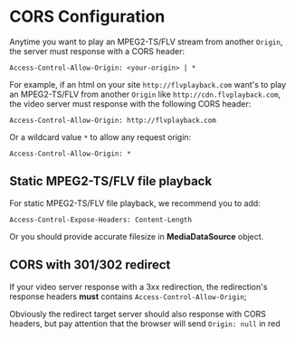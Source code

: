 
CORS Configuration
==================
Anytime you want to play an MPEG2-TS/FLV stream from another `Origin`, the server must response with a CORS header:

```
Access-Control-Allow-Origin: <your-origin> | *
```

For example, if an html on your site `http://flvplayback.com` want's to play an MPEG2-TS/FLV from another `Origin` like `http://cdn.flvplayback.com`, the video server must response with the following CORS header:

```
Access-Control-Allow-Origin: http://flvplayback.com
```

Or a wildcard value `*` to allow any request origin:

```
Access-Control-Allow-Origin: *
```

## Static MPEG2-TS/FLV file playback
For static MPEG2-TS/FLV file playback, we recommend you to add:

```
Access-Control-Expose-Headers: Content-Length
```

Or you should provide accurate filesize in **MediaDataSource** object.

## CORS with 301/302 redirect
If your video server response with a 3xx redirection, the redirection's response headers **must** contains `Access-Control-Allow-Origin`;

Obviously the redirect target server should also response with CORS headers, but pay attention that the browser will send `Origin: null` in red